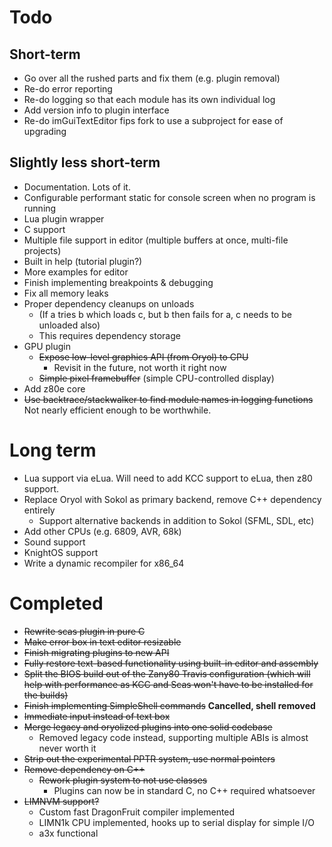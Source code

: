 # Todo

## Short-term

* Go over all the rushed parts and fix them (e.g. plugin removal)
* Re-do error reporting
* Re-do logging so that each module has its own individual log
* Add version info to plugin interface
* Re-do imGuiTextEditor fips fork to use a subproject for ease of upgrading

## Slightly less short-term

* Documentation. Lots of it.
* Configurable performant static for console screen when no program is running
* Lua plugin wrapper
* C support
* Multiple file support in editor (multiple buffers at once, multi-file projects)
* Built in help (tutorial plugin?)
* More examples for editor
* Finish implementing breakpoints & debugging
* Fix all memory leaks
* Proper dependency cleanups on unloads
	* (If a tries b which loads c, but b then fails for a, c needs to be unloaded also)
	* This requires dependency storage
* GPU plugin
	* ~~Expose low-level graphics API (from Oryol) to CPU~~
		* Revisit in the future, not worth it right now
	* ~~Simple pixel framebuffer~~ (simple CPU-controlled display)
* Add z80e core
* ~~Use backtrace/stackwalker to find module names in logging functions~~ Not nearly efficient enough to be worthwhile.

# Long term

* Lua support via eLua. Will need to add KCC support to eLua, then z80 support.
* Replace Oryol with Sokol as primary backend, remove C++ dependency entirely
	* Support alternative backends in addition to Sokol (SFML, SDL, etc)
* Add other CPUs (e.g. 6809, AVR, 68k)
* Sound support
* KnightOS support
* Write a dynamic recompiler for x86_64

# Completed

* ~~Rewrite scas plugin in pure C~~
* ~~Make error box in text editor resizable~~
* ~~Finish migrating plugins to new API~~
* ~~Fully restore text-based functionality using built-in editor and assembly~~
* ~~Split the BIOS build out of the Zany80 Travis configuration (which will help
with performance as KCC and Scas won't have to be installed for the builds)~~
* ~~Finish implementing SimpleShell commands~~ **Cancelled, shell removed**
* ~~Immediate input instead of text box~~
* ~~Merge legacy and oryolized plugins into one solid codebase~~
	* Removed legacy code instead, supporting multiple ABIs is almost never worth it
* ~~Strip out the experimental PPTR system, use normal pointers~~
* ~~Remove dependency on C++~~
	* ~~Rework plugin system to not use classes~~
		* Plugins can now be in standard C, no C++ required whatsoever
* ~~LIMNVM support?~~
	* Custom fast DragonFruit compiler implemented
	* LIMN1k CPU implemented, hooks up to serial display for simple I/O
	* a3x functional
